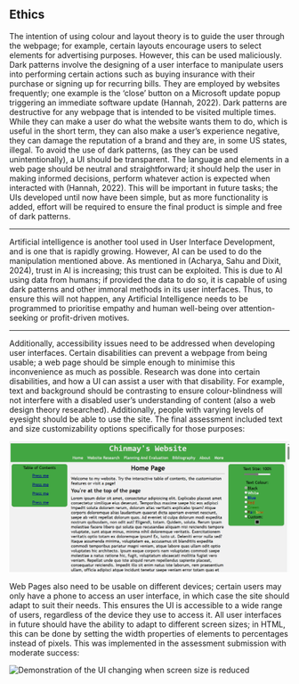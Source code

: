 Ethics
---
The intention of using colour and layout theory is to guide the user through the webpage; for example, certain layouts encourage users to select elements for advertising purposes. However, this can be used maliciously. Dark patterns involve the designing of a user interface to manipulate users into performing certain actions such as buying insurance with their purchase or signing up for recurring bills. They are employed by websites frequently; one example is the ‘close’ button on a Microsoft update popup triggering an immediate software update (Hannah, 2022).
Dark patterns are destructive for any webpage that is intended to be visited multiple times.  While they can make a user do what the website wants them to do, which is useful in the short term, they can also make a user’s experience negative, they can damage the reputation of a brand and they are, in some US states, illegal. 
To avoid the use of dark patterns, (as they can be used unintentionally), a UI should be transparent. The language and elements in a web page should be neutral and straightforward; it should help the user in making informed decisions, perform whatever action is expected when interacted with (Hannah, 2022). This will be important in future tasks; the UIs developed until now have been simple, but as more functionality is added, effort will be required to ensure the final product is simple and free of dark patterns.
___
Artificial intelligence is another tool used in User Interface Development, and is one that is rapidly growing. However, AI can be used to do the manipulation mentioned above. As mentioned in (Acharya, Sahu and Dixit, 2024), trust in AI is increasing; this trust can be exploited. This is due to AI using data from humans; if provided the data to do so, it is capable of using dark patterns and other immoral methods in its user interfaces. Thus, to ensure this will not happen, any Artificial Intelligence needs to be programmed to prioritise empathy and human well-being over attention-seeking or profit-driven motives. 
___
Additionally, accessibility issues need to be addressed when developing user interfaces. Certain disabilities can prevent a webpage from being usable; a web page should be simple enough to minimise this inconvenience as much as possible. Research was done into certain disabilities, and how a UI can assist a user with that disability. For example, text and background should be contrasting to ensure colour-blindness will not interfere with a disabled user’s understanding of content (also a web design theory researched). Additionally, people with varying levels of eyesight should be able to use the site. The final assessment included text and size customizability options specifically for those purposes: 

![Demonstration of the text and colour changing properties of the final assessment piece](Resources/textCustomize.gif)

Web Pages also need to be usable on different devices; certain users may only have a phone to access an user interface, in which case the site should adapt to suit their needs. This ensures the UI is accessible to a wide range of users, regardless of the device they use to access it. All user interfaces in future should have the ability to adapt to different screen sizes; in HTML, this can be done by setting the width properties of elements to percentages instead of pixels. This was implemented in the assessment submission with moderate success:

![Demonstration of the UI changing when screen size is reduced](Resources/adaptability.gif)

